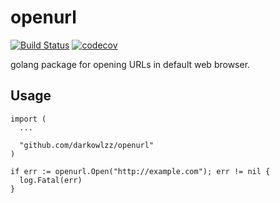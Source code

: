 # openurl

[![Build Status](https://travis-ci.org/darkowlzz/openurl.svg?branch=master)](https://travis-ci.org/darkowlzz/openurl)
[![codecov](https://codecov.io/gh/darkowlzz/openurl/branch/master/graph/badge.svg)](https://codecov.io/gh/darkowlzz/openurl)

golang package for opening URLs in default web browser.


## Usage

```
import (
  ...

  "github.com/darkowlzz/openurl"
)

if err := openurl.Open("http://example.com"); err != nil {
  log.Fatal(err)
}
```  

